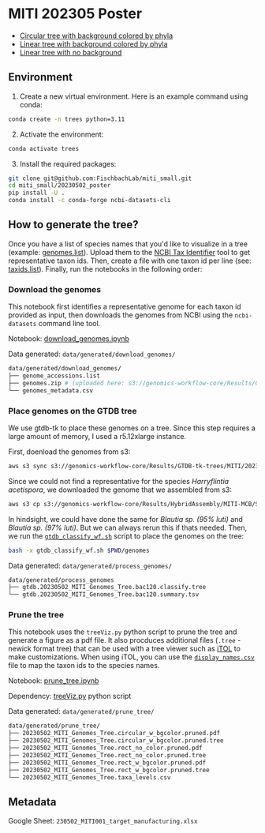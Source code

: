 # MITI 202305 Poster

- [Circular tree with background colored by phyla](data/generated/prune_tree/20230502_MITI_Genomes_Tree.circular_w_bgcolor.pruned.pdf)
- [Linear tree with background colored by phyla](data/generated/prune_tree/20230502_MITI_Genomes_Tree.rect_w_bgcolor.pruned.pdf)
- [Linear tree with no background](data/generated/prune_tree/20230502_MITI_Genomes_Tree.rect_no_color.pruned.pdf)

## Environment

1. Create a new virtual environment. Here is an example command using conda:

```bash
conda create -n trees python=3.11
```

2. Activate the environment:

```bash
conda activate trees
```

3. Install the required packages:

```bash
git clone git@github.com:FischbachLab/miti_small.git
cd miti_small/20230502_poster
pip install -U .
conda install -c conda-forge ncbi-datasets-cli
```

## How to generate the tree?

Once you have a list of species names that you'd like to visualize in a tree (example: [genomes.list](data/imported/genomes.list)). Upload them to the [NCBI Tax Identifier](https://www.ncbi.nlm.nih.gov/Taxonomy/TaxIdentifier/tax_identifier.cgi) tool to get representative taxon ids. Then, create a file with one taxon id per line (see: [taxids.list](data/imported/taxids.list)). Finally, run the notebooks in the following order:

### Download the genomes

This notebook first identifies a representative genome for each taxon id provided as input, then downloads the genomes from NCBI using the `ncbi-datasets` command line tool.

Notebook: [download_genomes.ipynb](place_genome_on_tree/download_genomes.ipynb)

Data generated: `data/generated/download_genomes/`

```bash
data/generated/download_genomes/
├── genome_accessions.list
├── genomes.zip # (uploaded here: s3://genomics-workflow-core/Results/GTDB-tk-trees/MITI/20230502/genomes/)
└── genomes_metadata.csv
```

### Place genomes on the GTDB tree

We use gtdb-tk to place these genomes on a tree. Since this step requires a large amount of memory, I used a r5.12xlarge instance.

First, doenload the genomes from s3:

```bash
aws s3 sync s3://genomics-workflow-core/Results/GTDB-tk-trees/MITI/20230502/genomes genomes
```

Since we could not find a representative for the species *Harryflintia acetispora*, we downloaded the genome that we assembled from s3:

```bash
aws s3 cp s3://genomics-workflow-core/Results/HybridAssembly/MITI-MCB/SH0001499-00107/UNICYCLER/assembly.fasta genomes/Harryflintia_acetispora.MAF.fna
```

In hindsight, we could have done the same for *Blautia sp. (95% luti)* and *Blautia sp. (97% luti)*. But we can always rerun this if thats needed. Then, we run the [`gtdb_classify_wf.sh`](place_genome_on_tree/gtdb_scripts/gtdb_classify_wf.sh) script to place the genomes on the tree:

```bash
bash -x gtdb_classify_wf.sh $PWD/genomes
```

Data generated: `data/generated/process_genomes/`

```bash
data/generated/process_genomes
├── gtdb.20230502_MITI_Genomes_Tree.bac120.classify.tree
└── gtdb.20230502_MITI_Genomes_Tree.bac120.summary.tsv
```

### Prune the tree

This notebook uses the `treeViz.py` python script to prune the tree and generate a figure as a pdf file. It also procduces additional files (`.tree` - newick format tree) that can be used with a tree viewer such as [iTOL](https://itol.embl.de/) to make customizations. When using iTOL, you can use the [`display_names.csv`](data/imported/display_names.csv) file to map the taxon ids to the species names.

Notebook: [prune_tree.ipynb](place_genome_on_tree/prune_tree.ipynb)

Dependency: [treeViz.py](place_genome_on_tree/prune_tree.ipynb) python script

Data generated: `data/generated/prune_tree/`

```bash
data/generated/prune_tree/
├── 20230502_MITI_Genomes_Tree.circular_w_bgcolor.pruned.pdf
├── 20230502_MITI_Genomes_Tree.circular_w_bgcolor.pruned.tree
├── 20230502_MITI_Genomes_Tree.rect_no_color.pruned.pdf
├── 20230502_MITI_Genomes_Tree.rect_no_color.pruned.tree
├── 20230502_MITI_Genomes_Tree.rect_w_bgcolor.pruned.pdf
├── 20230502_MITI_Genomes_Tree.rect_w_bgcolor.pruned.tree
└── 20230502_MITI_Genomes_Tree.taxa_levels.csv
```

## Metadata

Google Sheet: `230502_MITI001_target_manufacturing.xlsx`